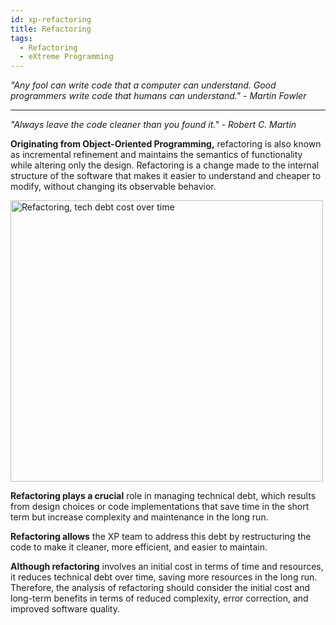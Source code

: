 ```yaml
---
id: xp-refactoring
title: Refactoring
tags:
  - Refactoring
  - eXtreme Programming
---
```


*"Any fool can write code that a computer can understand. Good programmers write code that humans can understand." - Martin Fowler*

---

*"Always leave the code cleaner than you found it." - Robert C. Martin*

**Originating from Object-Oriented Programming,** refactoring is also known as incremental refinement and maintains the semantics of functionality while altering only the design. Refactoring is a change made to the internal structure of the software that makes it easier to understand and cheaper to modify, without changing its observable behavior.

<img
  src="https://github.com/minortypo/garden/blob/gh-pages/img/tech-debt-cost.png?raw=true"
  alt="Refactoring, tech debt cost over time"
  height="450"
  width="500"
/>

**Refactoring plays a crucial** role in managing technical debt, which results from design choices or code implementations that save time in the short term but increase complexity and maintenance in the long run.

**Refactoring allows** the XP team to address this debt by restructuring the code to make it cleaner, more efficient, and easier to maintain.

**Although refactoring** involves an initial cost in terms of time and resources, it reduces technical debt over time, saving more resources in the long run. Therefore, the analysis of refactoring should consider the initial cost and long-term benefits in terms of reduced complexity, error correction, and improved software quality.